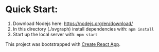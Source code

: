 # Quick Start:

1. Download Nodejs here:
   <https://nodejs.org/en/download/>
2. In this directory (./svgraph) install dependencies with:
   `npm install`
3. Start up the local server with:
   `npm start`
   ​

This project was bootstrapped with [Create React App](https://github.com/facebook/create-react-app). 

